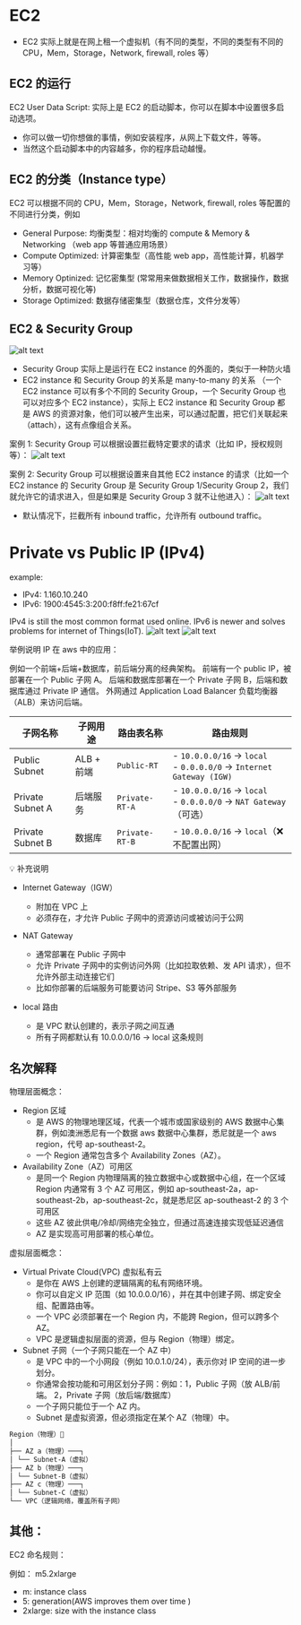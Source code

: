 # EC2

- EC2 实际上就是在网上租一个虚拟机（有不同的类型，不同的类型有不同的 CPU，Mem，Storage，Network, firewall, roles 等）

## EC2 的运行

EC2 User Data Script: 实际上是 EC2 的启动脚本，你可以在脚本中设置很多启动选项。

- 你可以做一切你想做的事情，例如安装程序，从网上下载文件，等等。
- 当然这个启动脚本中的内容越多，你的程序启动越慢。

## EC2 的分类（Instance type）

EC2 可以根据不同的 CPU，Mem，Storage，Network, firewall, roles 等配置的不同进行分类，例如

- General Purpose: 均衡类型：相对均衡的 compute & Memory & Networking （web app 等普通应用场景）
- Compute Optimized: 计算密集型（高性能 web app，高性能计算，机器学习等）
- Memory Optinized: 记忆密集型 (常常用来做数据相关工作，数据操作，数据分析，数据可视化等)
- Storage Optimized: 数据存储密集型（数据仓库，文件分发等）

## EC2 & Security Group

![alt text](https://github.com/DarrenDuanAU/Frontend_Notebook/blob/main/personalNotebook/cloud/aws/ec2/intro.png)

- Security Group 实际上是运行在 EC2 instance 的外面的，类似于一种防火墙
- EC2 instance 和 Security Group 的关系是 many-to-many 的关系 （一个 EC2 instance 可以有多个不同的 Security Group，一个 Security Group 也可以对应多个 EC2 instance），实际上 EC2 instance 和 Security Group 都是 AWS 的资源对象，他们可以被产生出来，可以通过配置，把它们关联起来（attach），这有点像组合关系。

案例 1:
Security Group 可以根据设置拦截特定要求的请求（比如 IP，授权规则等）：
![alt text](https://github.com/DarrenDuanAU/Frontend_Notebook/blob/main/personalNotebook/cloud/aws/ec2/example-1.png)

案例 2:
Security Group 可以根据设置来自其他 EC2 instance 的请求（比如一个 EC2 instance 的 Security Group 是 Security Group 1/Security Group 2，我们就允许它的请求进入，但是如果是 Security Group 3 就不让他进入）：
![alt text](https://github.com/DarrenDuanAU/Frontend_Notebook/blob/main/personalNotebook/cloud/aws/ec2/example-2.png)

- 默认情况下，拦截所有 inbound traffic，允许所有 outbound traffic。

# Private vs Public IP (IPv4)

example:

- IPv4: 1.160.10.240
- IPv6: 1900:4545:3:200:f8ff:fe21:67cf

IPv4 is still the most common format used online.
IPv6 is newer and solves problems for internet of Things(IoT).
![alt text](https://github.com/DarrenDuanAU/Frontend_Notebook/blob/main/personalNotebook/cloud/aws/ec2/ip.png)
![alt text](https://github.com/DarrenDuanAU/Frontend_Notebook/blob/main/personalNotebook/cloud/aws/ec2/ip-2.png)

举例说明 IP 在 aws 中的应用：

例如一个前端+后端+数据库，前后端分离的经典架构。
前端有一个 public IP，被部署在一个 Public 子网 A。
后端和数据库部署在一个 Private 子网 B，后端和数据库通过 Private IP 通信。
外网通过 Application Load Balancer 负载均衡器 （ALB）来访问后端。

| 子网名称         | 子网用途   | 路由表名称     | 路由规则                                                              |
| ---------------- | ---------- | -------------- | --------------------------------------------------------------------- |
| Public Subnet    | ALB + 前端 | `Public-RT`    | - `10.0.0.0/16` → `local`<br>- `0.0.0.0/0` → `Internet Gateway (IGW)` |
| Private Subnet A | 后端服务   | `Private-RT-A` | - `10.0.0.0/16` → `local`<br>- `0.0.0.0/0` → `NAT Gateway`（可选）    |
| Private Subnet B | 数据库     | `Private-RT-B` | - `10.0.0.0/16` → `local`（❌ 不配置出网）                            |

💡 补充说明

- Internet Gateway（IGW）

  - 附加在 VPC 上
  - 必须存在，才允许 Public 子网中的资源访问或被访问于公网

- NAT Gateway

  - 通常部署在 Public 子网中
  - 允许 Private 子网中的实例访问外网（比如拉取依赖、发 API 请求），但不允许外部主动连接它们
  - 比如你部署的后端服务可能要访问 Stripe、S3 等外部服务

- local 路由
  - 是 VPC 默认创建的，表示子网之间互通
  - 所有子网都默认有 10.0.0.0/16 → local 这条规则

## 名次解释

物理层面概念：

- Region 区域
  - 是 AWS 的物理地理区域，代表一个城市或国家级别的 AWS 数据中心集群，例如澳洲悉尼有一个数据 aws 数据中心集群，悉尼就是一个 aws region，代号 ap-southeast-2。
  - 一个 Region 通常包含多个 Availability Zones（AZ）。
- Availability Zone（AZ）可用区
  - 是同一个 Region 内物理隔离的独立数据中心或数据中心组，在一个区域 Region 内通常有 3 个 AZ 可用区，例如 ap-southeast-2a，ap-southeast-2b，ap-southeast-2c，就是悉尼区 ap-southeast-2 的 3 个可用区
  - 这些 AZ 彼此供电/冷却/网络完全独立，但通过高速连接实现低延迟通信
  - AZ 是实现高可用部署的核心单位。

虚拟层面概念：

- Virtual Private Cloud(VPC) 虚拟私有云
  - 是你在 AWS 上创建的逻辑隔离的私有网络环境。
  - 你可以自定义 IP 范围（如 10.0.0.0/16），并在其中创建子网、绑定安全组、配置路由等。
  - 一个 VPC 必须部署在一个 Region 内，不能跨 Region，但可以跨多个 AZ。
  - VPC 是逻辑虚拟层面的资源，但与 Region（物理）绑定。
- Subnet 子网（一个子网只能在一个 AZ 中）
  - 是 VPC 中的一个小网段（例如 10.0.1.0/24），表示你对 IP 空间的进一步划分。
  - 你通常会按功能和可用区划分子网：例如：1，Public 子网（放 ALB/前端。 2，Private 子网（放后端/数据库）
  - 一个子网只能位于一个 AZ 内。
  - Subnet 是虚拟资源，但必须指定在某个 AZ（物理）中。

```bash
Region（物理）📍
│
├── AZ a（物理）───┐
│ └── Subnet-A（虚拟）
├── AZ b（物理）───┐
│ └── Subnet-B（虚拟）
├── AZ c（物理）───┐
│ └── Subnet-C（虚拟）
└── VPC（逻辑网络，覆盖所有子网）
```

## 其他：

EC2 命名规则：

例如： m5.2xlarge

- m: instance class
- 5: generation(AWS improves them over time )
- 2xlarge: size with the instance class
